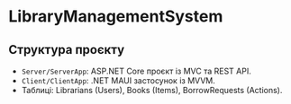# LibraryManagementSystem


## Структура проєкту
- `Server/ServerApp`: ASP.NET Core проєкт із MVC та REST API.
- `Client/ClientApp`: .NET MAUI застосунок із MVVM.
- Таблиці: Librarians (Users), Books (Items), BorrowRequests (Actions).
